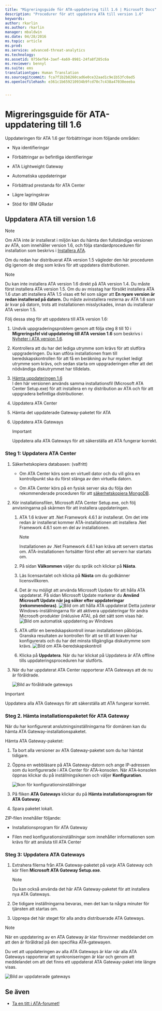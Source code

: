 ```yaml
---
title: "Migreringsguide för ATA-uppdatering till 1.6 | Microsoft Docs"
description: "Procedurer för att uppdatera ATA till version 1.6"
keywords: 
author: rkarlin
ms.author: rkarlin
manager: mbaldwin
ms.date: 04/28/2016
ms.topic: article
ms.prod: 
ms.service: advanced-threat-analytics
ms.technology: 
ms.assetid: 0756ef64-3aef-4a69-8981-24fa8f285c6a
ms.reviewer: bennyl
ms.suite: ems
translationtype: Human Translation
ms.sourcegitcommit: fca7f1b2b8260cad6e0ce32aad1c9e1b53fc0ad5
ms.openlocfilehash: e361c1b659210934b9fcd70c7c438a47030eeeba


---
```


# <a name="ata-update-to-16-migration-guide"></a>Migreringsguide för ATA-uppdatering till 1.6
Uppdateringen för ATA 1.6 ger förbättringar inom följande områden:

-   Nya identifieringar

-   Förbättringar av befintliga identifieringar

-   ATA Lightweight Gateway

-   Automatiska uppdateringar

-   Förbättrad prestanda för ATA Center

-   Lägre lagringskrav

-   Stöd för IBM QRadar

## <a name="updating-ata-to-version-16"></a>Uppdatera ATA till version 1.6
> [!NOTE] 
> Om ATA inte är installerat i miljön kan du hämta den fullständiga versionen av ATA, som innehåller version 1.6, och följa standardproceduren för installation som beskrivs i [Installera ATA](/advanced-threat-analytics/deploy-use/install-ata).

Om du redan har distribuerat ATA version 1.5 vägleder den här proceduren dig igenom de steg som krävs för att uppdatera distributionen.

> [!NOTE] 
> Du kan inte installera ATA version 1.6 direkt på ATA version 1.4. Du måste först installera ATA version 1.5. Om du av misstag har försökt installera ATA 1.6 utan att installera ATA 1.5 visas ett fel som säger att **En nyare version är redan installerad på datorn.** Du måste avinstallera resterna av ATA 1.6 som är kvar på datorn, trots att installationen misslyckades, innan du installerar ATA version 1.5.

Följ dessa steg för att uppdatera till ATA version 1.6:

1. Undvik uppgraderingsproblem genom att följa steg 8 till 10 i **Migreringsfel vid uppdatering till ATA version 1.6** som beskrivs i [Nyheter i ATA version 1.6](whats-new-version-1.6.md).
2. Kontrollera att du har det lediga utrymme som krävs för att slutföra uppgraderingen. Du kan utföra installationen fram till beredskapskontrollen för att få en beräkning av hur mycket ledigt utrymme som krävs, och sedan starta om uppgraderingen efter att det nödvändiga diskutrymmet har tilldelats.
1.  [Hämta uppdateringen 1.6](http://www.microsoft.com/evalcenter/evaluate-microsoft-advanced-threat-analytics)<br>
I den här versionen används samma installationsfil (Microsoft ATA Center Setup.exe) för att installera en ny distribution av ATA och för att uppgradera befintliga distributioner.

2.  Uppdatera ATA Center

3.  Hämta det uppdaterade Gateway-paketet för ATA

4.  Uppdatera ATA Gateways

    > [!IMPORTANT]
    > Uppdatera alla ATA Gateways för att säkerställa att ATA fungerar korrekt.

### <a name="step-1-update-the-ata-center"></a>Steg 1: Uppdatera ATA Center

1.  Säkerhetskopiera databasen: (valfritt)

    -   Om ATA Center körs som en virtuell dator och du vill göra en kontrollpunkt ska du först stänga av den virtuella datorn.

    -   Om ATA Center körs på en fysisk server ska du följa den rekommenderade proceduren för att [säkerhetskopiera MongoDB](https://docs.mongodb.org/manual/core/backups/).

2.  Kör installationsfilen, Microsoft ATA Center Setup.exe, och följ anvisningarna på skärmen för att installera uppdateringen.

    1.  ATA 1.6 kräver att .Net Framework 4.6.1 är installerat. Om det inte redan är installerat kommer ATA-installationen att installera .Net Framework 4.6.1 som en del av installationen.
    
        > [!NOTE] 
        > Installationen av .Net Framework 4.6.1 kan kräva att servern startas om. ATA-installationen fortsätter först efter att servern har startats om.
    
    2.  På sidan **Välkommen** väljer du språk och klickar på **Nästa**.

    3.  Läs licensavtalet och klicka på **Nästa** om du godkänner licensvillkoren.

    4.  Det är nu möjligt att använda Microsoft Update för att hålla ATA uppdaterat.  På sidan Microsoft Update markerar du **Använd Microsoft Update när jag söker efter uppdateringar (rekommenderas)**.
    ![Bild om att hålla ATA uppdaterat](media/ata_ms_update.png) Detta justerar Windows-inställningarna för att aktivera uppdateringar för andra Microsoft-produkter (inklusive ATA), på det sätt som visas här. 
     ![Bild om automatisk uppdatering av Windows](media/ata_installupdatesautomatically.png)

    5.  ATA utför en beredskapskontroll innan installationen påbörjas. Granska resultaten av kontrollen för att se till att kraven har konfigurerats och du har det minsta tillgängliga diskutrymme som krävs. 
    ![Bild om ATA-beredskapskontroll](media/ata_install_readinesschecks.png)

    6.  Klicka på **Uppdatera**. När du har klickat på Uppdatera är ATA offline tills uppdateringsproceduren har slutförts.

3.  När du har uppdaterat ATA Center rapporterar ATA Gateways att de nu är föråldrade.

    ![Bild av föråldrade gateways](media/ATA-center-outdated.png)

> [!IMPORTANT] 
> Uppdatera alla ATA Gateways för att säkerställa att ATA fungerar korrekt.

### <a name="step-2-download-the-ata-gateway-setup-package"></a>Steg 2. Hämta installationspaketet för ATA Gateway
När du har konfigurerat anslutningsinställningarna för domänen kan du hämta ATA Gateway-installationspaketet.

Hämta ATA Gateway-paketet:

1.  Ta bort alla versioner av ATA Gateway-paketet som du har hämtat tidigare.

2.  Öppna en webbläsare på ATA Gateway-datorn och ange IP-adressen som du konfigurerade i ATA Center för ATA-konsolen. När ATA-konsolen öppnas klickar du på inställningsikonen och väljer **Konfiguration**.

    ![Ikon för konfigurationsinställningar](media/ATA-config-icon.JPG)

3.  På fliken **ATA Gateways** klickar du på **Hämta installationsprogram för ATA Gateway**.

4.  Spara paketet lokalt.

ZIP-filen innehåller följande:

-   Installationsprogram för ATA Gateway

-   Filen med konfigurationsinställningar som innehåller informationen som krävs för att ansluta till ATA Center

### <a name="step-3-update-the-ata-gateways"></a>Steg 3: Uppdatera ATA Gateways

1.  Extrahera filerna från ATA Gateway-paketet på varje ATA Gateway och kör filen **Microsoft ATA Gateway Setup.exe**.

    > [!NOTE] 
    > Du kan också använda det här ATA Gateway-paketet för att installera nya ATA Gateways.

2.  De tidigare inställningarna bevaras, men det kan ta några minuter för tjänsten att startas om.

3.  Upprepa det här steget för alla andra distribuerade ATA Gateways.

> [!NOTE] 
> När en uppdatering av en ATA Gateway är klar försvinner meddelandet om att den är föråldrad på den specifika ATA-gatewayen.

Du vet att uppdateringen av alla ATA Gateways är klar när alla ATA Gateways rapporterar att synkroniseringen är klar och genom att meddelandet om att det finns ett uppdaterat ATA Gateway-paket inte längre visas.

![Bild av uppdaterade gateways](media/ATA-gw-updated.png)


## <a name="see-also"></a>Se även

- [Ta en titt i ATA-forumet!](https://social.technet.microsoft.com/Forums/security/home?forum=mata)



<!--HONumber=Nov16_HO3-->


